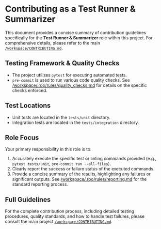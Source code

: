 # Contributing as a Test Runner & Summarizer

This document provides a concise summary of contribution guidelines specifically for the **Test Runner & Summarizer** role within this project. For comprehensive details, please refer to the main [`/workspace/CONTRIBUTING.md`](/workspace/CONTRIBUTING.md).

## Testing Framework & Quality Checks

*   The project utilizes `pytest` for executing automated tests.
*   `pre-commit` is used to run various code quality checks. See [/workspace/.roo/rules/quality_checks.md](/workspace/.roo/rules/quality_checks.md) for details on the specific checks enforced.

## Test Locations

*   Unit tests are located in the `tests/unit` directory.
*   Integration tests are located in the `tests/integration` directory.

## Role Focus

Your primary responsibility in this role is to:

1.  Accurately execute the specific test or linting commands provided (e.g., `pytest tests/unit`, `pre-commit run --all-files`).
2.  Clearly report the success or failure status of the executed commands.
3.  Provide a concise summary of the results, highlighting any failures or significant outputs. See [/workspace/.roo/rules/reporting.md](/workspace/.roo/rules/reporting.md) for the standard reporting process.

## Full Guidelines

For the complete contribution process, including detailed testing procedures, quality standards, and how to handle test failures, please consult the main project [`/workspace/CONTRIBUTING.md`](/workspace/CONTRIBUTING.md).